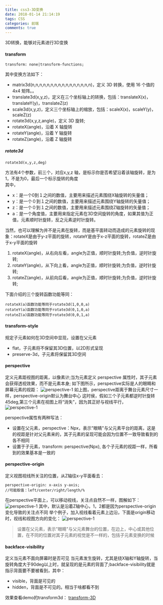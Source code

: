 ```yaml
---
title: css3-3D变换
date: 2018-01-14 21:14:19
tags: CSS
categories: 前端
comments: true
---
```


3D转换，能够对元素进行3D变换
<!--more-->

#### transform

    transform: none|transform-functions;
其中变换方法如下：
- matrix3d(n,n,n,n,n,n,n,n,n,n,n,n,n,n,n,n)，定义 3D 转换，使用 16 个值的 4x4 矩阵。。
- translate3d(x,y,z)，定义在三个坐标轴上的转换，包括：translateX(x)，translateY(y)，translateZ(z)
- scale3d(x,y,z)，定义三个坐标轴上的缩放，包括：scaleX(x)，scaleY(y)，scaleZ(z)
- rotate3d(x,y,z,angle)，定义 3D 旋转;
- rotateX(angle)，沿着 X 轴旋转
- rotateY(angle)，沿着 Y 轴旋转
- rotateZ(angle)，沿着 Z 轴旋转

##### rotate3d

    rotate3d(x,y,z,deg) 

方法有4个参数，前三个，对应x,y,z 轴，是标示你是否希望沿着该轴旋转，是为1，不是为0，最后一个标示旋转的角度  
其中，

- x：是一个0到１之间的数值，主要用来描述元素围绕X轴旋转的矢量值； 
- y：是一个０到１之间的数值，主要用来描述元素围绕Y轴旋转的矢量值； 
- z：是一个０到１之间的数值，主要用来描述元素围绕Z轴旋转的矢量值； 
- a：是一个角度值，主要用来指定元素在3D空间旋转的角度，如果其值为正值，元素顺时针旋转，反之元素逆时针旋转。

当然，也可以理解为并不是元素在旋转，而是基平面转动而造成的元素旋转的现象：rotateX是由于y-z平面的旋转，rotateY是由于x-z平面的旋转，rotateZ是由于x-y平面的旋转
1. rotateX(angle)，从右向左看，angle为正值，顺时针旋转;为负值，逆时针旋转;
2. rotateY(angle)，从下向上看，angle为正值，顺时针旋转;为负值，逆时针旋转;
3. rotateZ(angle)，从前向后看，angle为正值，顺时针旋转;为负值，逆时针旋转;

下面介绍的三个旋转函数功能等同：

    rotateX(a)函数功能等同于rotate3d(1,0,0,a)
    rotateY(a)函数功能等同于rotate3d(0,1,0,a)
    rotateZ(a)函数功能等同于rotate3d(0,0,1,a)

#### transform-style
规定子元素如何在3D空间中显现，设置在父元素
- flat，子元素将不保留其3D位置，以2D形式呈现
- preserve-3d，子元素将保留其3D空间

#### perspective
定义元素距视图的距离，以像素计;当为元素定义 perspective 属性时，其子元素会获得透视效果，而不是元素本身;
如下图所示，perspective实际是人的眼睛和屏幕元素的视距：
![perspective-1](/images/2018-01-07_perspective.jpg)
如上图，perspective距离于舞台元素尺寸一样，perspective-origin默认为舞台中心
这时侯，假如三个子元素都逆时针旋转45deg,第三个元素在视图上将“消失”，因为其正好与视线平行，
![perspective-1](/images/2018-01-07_perspective2.jpg)

perspective属性有两种写法：
- 设置在父元素，perspective：Npx，表示"眼睛"与父元素平台的距离，这是的视距是针对父元素来的，其子元素的呈现可能会因为位置不一致导致看到的各不相同
- 设置于子元素，transform: perspective(Npx), 各个子元素的视距一样，所看到的效果基本是一致的

#### perspective-origin
定义视图视线所关注的位置，从Z轴往x-y平面看去：

    perspective-origin: x-axis y-axis;
    //可能取值：left/center/right/length/%

在perspective平面上，可以移动视线，关注点自然不一样，图解如下：
![perspective-1](/images/2018-01-07_perspective4.jpg)
其中，默认是沿着Z轴中心，1，2都是因为perspective-origin变化导致的关注点不同
举个例子，加入视线看着元素上边沿，下面是origin移动时，视线和视图方向的变化：
![perspective-1](/images/2018-01-07_perspective3.jpg)

> 设置在父元素，表示"眼睛"与父元素舞台的位置，在边上，中心或其他位置，在不同的位置对其子元素的视觉是不一样的，包括子元素变换的时候

#### backface-visibility
定义当元素不面向屏幕时是否可见
当元素发生旋转，尤其是绕X轴和Y轴旋转，当旋转角度大于90deg以上时，就呈现的是元素的背面了;backface-visibility就是指示背面要不要被看到，其中：
- visible，背面是可见的
- hidden，背面是不可见的。相当于啥都看不到


效果查看demo的transform3d：
[transform-3D](http://blueskyawen.com/angular-work-cook/main/other/css3/3d)
